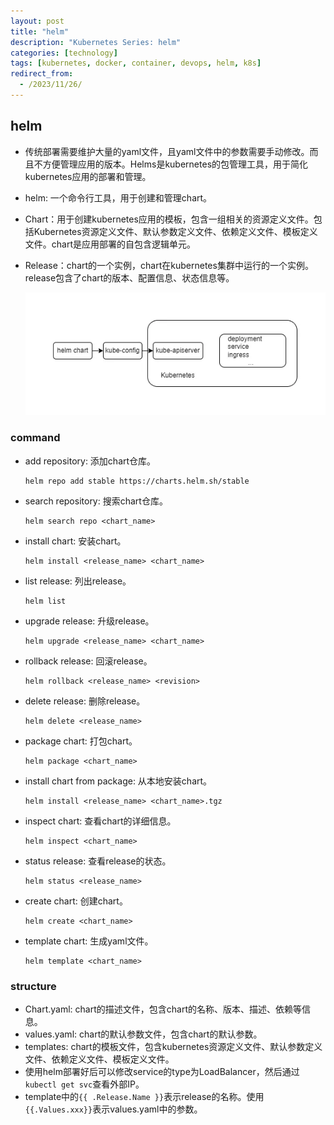 ```yaml
---
layout: post
title: "helm"
description: "Kubernetes Series: helm"
categories: [technology]
tags: [kubernetes, docker, container, devops, helm, k8s]
redirect_from:
  - /2023/11/26/
---
```


## helm

- 传统部署需要维护大量的yaml文件，且yaml文件中的参数需要手动修改。而且不方便管理应用的版本。Helms是kubernetes的包管理工具，用于简化kubernetes应用的部署和管理。

- helm: 一个命令行工具，用于创建和管理chart。

- Chart：用于创建kubernetes应用的模板，包含一组相关的资源定义文件。包括Kubernetes资源定义文件、默认参数定义文件、依赖定义文件、模板定义文件。chart是应用部署的自包含逻辑单元。

- Release：chart的一个实例，chart在kubernetes集群中运行的一个实例。release包含了chart的版本、配置信息、状态信息等。

    ![helm](https://raw.githubusercontent.com/ElmTran/ImgStg/main/img/helm.webp)

### command

- add repository: 添加chart仓库。

    ```
    helm repo add stable https://charts.helm.sh/stable
    ```

- search repository: 搜索chart仓库。

    ```
    helm search repo <chart_name>
    ```

- install chart: 安装chart。

    ```
    helm install <release_name> <chart_name>
    ```

- list release: 列出release。

    ```
    helm list
    ```

- upgrade release: 升级release。

    ```
    helm upgrade <release_name> <chart_name>
    ```

- rollback release: 回滚release。

    ```
    helm rollback <release_name> <revision>
    ```
- delete release: 删除release。

    ```
    helm delete <release_name>
    ```

- package chart: 打包chart。

    ```
    helm package <chart_name>
    ```

- install chart from package: 从本地安装chart。

    ``` 
    helm install <release_name> <chart_name>.tgz
    ```

- inspect chart: 查看chart的详细信息。

    ```
    helm inspect <chart_name>
    ```

- status release: 查看release的状态。

    ```
    helm status <release_name>
    ```

- create chart: 创建chart。

    ```
    helm create <chart_name>
    ```

- template chart: 生成yaml文件。

    ```
    helm template <chart_name>
    ```

### structure

- Chart.yaml: chart的描述文件，包含chart的名称、版本、描述、依赖等信息。
- values.yaml: chart的默认参数文件，包含chart的默认参数。
- templates: chart的模板文件，包含kubernetes资源定义文件、默认参数定义文件、依赖定义文件、模板定义文件。
- 使用helm部署好后可以修改service的type为LoadBalancer，然后通过`kubectl get svc`查看外部IP。
- template中的`{{ .Release.Name }}`表示release的名称。使用`{{.Values.xxx}}`表示values.yaml中的参数。
